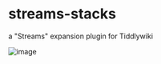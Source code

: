 # streams-stacks
a "Streams" expansion plugin for Tiddlywiki



![image](https://github.com/user-attachments/assets/0968a448-c1a3-4071-b511-2bbb5497021d)
